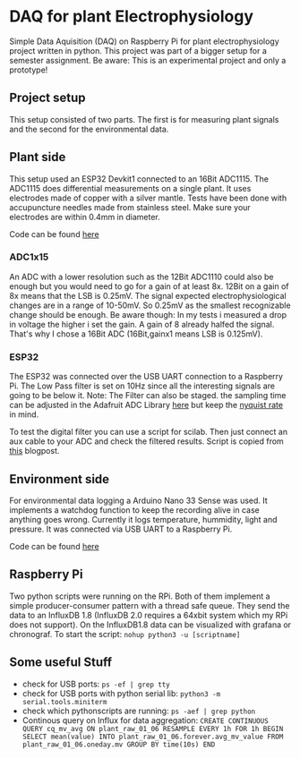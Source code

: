 # DAQ for plant Electrophysiology
Simple Data Aquisition (DAQ) on Raspberry Pi for plant electrophysiology project written in python. This project was part of a bigger setup for a semester assignment. Be aware: This is an experimental project and only a prototype!

## Project setup
This setup consisted of two parts. The first is for measuring plant signals and the second for the environmental data.

## Plant side
This setup used an ESP32 Devkit1 connected to an 16Bit ADC1115. The ADC1115 does differential measurements on a single plant. It uses electrodes made of copper with a silver mantle. Tests have been done with accupuncture needles made from stainless steel. Make sure your electrodes are within 0.4mm in diameter.

Code can be found [here](https://github.com/SteinerPascal/plant-logger)

### ADC1x15
An ADC with a lower resolution such as the 12Bit ADC1110 could also be enough but you would need to go for a gain of at least 8x. 12Bit on a gain of 8x means that the LSB is 0.25mV. The signal expected electrophysiological changes are in a range of 10-50mV. So 0.25mV as the smallest recognizable change should be enough. Be aware though: In my tests i measured a drop in voltage the higher i set the gain. A gain of 8 already halfed the signal. That's why I chose a 16Bit ADC (16Bit,gainx1 means LSB is 0.125mV).

### ESP32
The ESP32 was connected over the USB UART connection to a Raspberry Pi. The Low Pass filter is set on 10Hz since all the interesting signals are going to be below it. Note: The Filter can also be staged. the sampling time can be adjusted in the Adafruit ADC Library [here](https://github.com/adafruit/Adafruit_ADS1X15/blob/master/Adafruit_ADS1X15.cpp#L52) but keep the [nyquist rate](https://en.wikipedia.org/wiki/Nyquist_rate) in mind.

To test the digital filter you can use a script for scilab. Then just connect an aux cable to your ADC and check the filtered results. Script is copied from [this](https://www.allaboutcircuits.com/technical-articles/how-to-use-your-computer-as-an-arbitrary-waveform-generator/) blogpost.

## Environment side
For environmental data logging a Arduino Nano 33 Sense was used. It implements a watchdog function to keep the recording alive in case anything goes wrong. Currently it logs temperature, hummidity, light and pressure. It was connected via USB UART to a Raspberry Pi.

Code can be found [here](https://github.com/SteinerPascal/environment-logger)

## Raspberry Pi
Two python scripts were running on the RPi. Both of them implement a simple producer-consumer pattern with a thread safe queue. They send the data to an InfluxDB 1.8 (InfluxDB 2.0 requires a 64xbit system which my RPi does not support). On the InfluxDB1.8 data can be visualized with grafana or chronograf. 
To start the script: ```nohup python3 -u [scriptname]```


## Some useful Stuff
- check for USB ports: `ps -ef | grep tty`
- check for USB ports with python serial lib: `python3 -m serial.tools.miniterm`
- check which pythonscripts are running: `ps -aef | grep python`
- Continous query on Influx for data aggregation: `CREATE CONTINUOUS QUERY cq_mv_avg ON plant_raw_01_06 RESAMPLE EVERY 1h FOR 1h BEGIN SELECT mean(value) INTO plant_raw_01_06.forever.avg_mv_value FROM plant_raw_01_06.oneday.mv GROUP BY time(10s) END`
